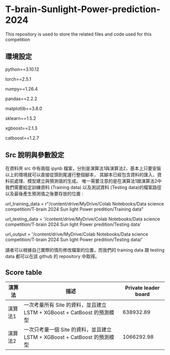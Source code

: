 # T-brain-Sunlight-Power-prediction-2024
This repository is used to store the related files and code used for this competition 

## 環境設定
python==3.10.12

torch==2.5.1

numpy==1.26.4

pandas==2.2.2

matplotlib==3.8.0

sklearn==1.5.2

xgboost==2.1.3

catboost==1.2.7

## Src 說明與參數設定

在資料夾 src 中有兩個 ipynb 檔案，分別是演算法1與演算法2，基本上只要安裝以上的環境就可以直接從頭到尾運行整個腳本，
其腳本已經包含資料的匯入、資料前處理、模型建立與預測值的生成。
唯一需要注意的是在演算法1跟演算法2中我們需要給定訓練資料 (Training data) 以及測試資料 (Testing data)的檔案路徑以及最後產生預測值之後要存放的位置 :

url_training_data = r"/content/drive/MyDrive/Colab Notebooks/Data science competition/T-brain 2024 Sun light Power predition/Training data"

url_testing_data = '/content/drive/MyDrive/Colab Notebooks/Data science competition/T-brain 2024 Sun light Power predition/Testing data'

url_output = '/content/drive/MyDrive/Colab Notebooks/Data science competition/T-brain 2024 Sun light Power predition/Testing data/'

讀者可以根據自己實際的情形修改檔案的位置，而我們的 training data 跟 testing data 都可以在該 github 的 repository 中取得。

## Score table

| 演算法       | 描述                          | Private leader board   |
|------------|-------------------------------|---------|
| 演算法1     | 一次考量所有 Site 的資料，並且建立 LSTM + XGBoost + CatBoost 的預測模型    | 638932.89  |
| 演算法2    | 一次只考量一個 Site 的資料，並且建立 LSTM + XGBoost + CatBoost 的預測模型     |  1066292.98 |
